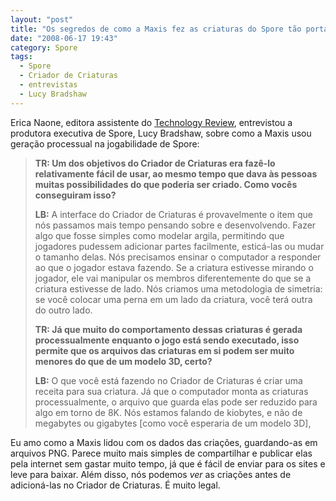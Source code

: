 ```yaml
---
layout: "post"
title: "Os segredos de como a Maxis fez as criaturas do Spore tão portáteis"
date: "2008-06-17 19:43"
category: Spore
tags:
  - Spore
  - Criador de Criaturas
  - entrevistas
  - Lucy Bradshaw
---
```


Erica Naone, editora assistente do [Technology Review](http://www.technologyreview.com/Infotech/20939/), entrevistou a produtora executiva de Spore, Lucy Bradshaw, sobre como a Maxis usou geração processual na jogabilidade de Spore:

> **TR: Um dos objetivos do Criador de Criaturas era fazê-lo relativamente fácil de usar, ao mesmo tempo que dava às pessoas muitas possibilidades do que poderia ser criado. Como vocês conseguiram isso?**
>
> **LB:** A interface do Criador de Criaturas é provavelmente o item que nós passamos mais tempo pensando sobre e desenvolvendo. Fazer algo que fosse simples como modelar argila, permitindo  que jogadores pudessem adicionar partes facilmente, esticá-las ou mudar o tamanho delas. Nós precisamos ensinar o computador a responder ao que o jogador estava fazendo. Se a criatura estivesse mirando o jogador, ele vai manipular os membros diferentemente do que se a criatura estivesse de lado. Nós criamos uma metodologia de simetria: se você colocar uma perna em um lado da criatura, você terá outra do outro lado.
>
> **TR: Já que muito do comportamento dessas criaturas é gerada processualmente enquanto o jogo está sendo executado, isso permite que os arquivos das criaturas em si podem ser muito menores do que de um modelo 3D, certo?**
>
> **LB:** O que você está fazendo no Criador de Criaturas é criar uma receita para sua criatura. Já que o computador monta as criaturas processualmente, o arquivo que guarda elas pode ser reduzido para algo em torno de 8K. Nós estamos falando de kiobytes, e não de megabytes ou gigabytes [como você esperaria de um modelo 3D],

Eu amo como a Maxis lidou com os dados das criações, guardando-as em arquivos PNG. Parece muito mais simples de compartilhar e publicar elas pela internet sem gastar muito tempo, já que é fácil de enviar para os sites e leve para baixar. Além disso, nós podemos _ver_ as criações antes de adicioná-las no Criador de Criaturas. É muito legal.
